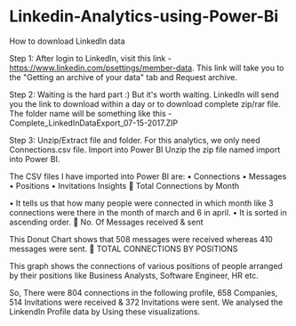 # Linkedin-Analytics-using-Power-Bi
How to download LinkedIn data

Step 1: After login to LinkedIn, visit this link - https://www.linkedin.com/psettings/member-data. This link will take you to the "Getting an archive of your data" tab and Request archive.

Step 2: Waiting is the hard part :) But it's worth waiting. LinkedIn will send you the link to download within a day or to download complete zip/rar file. The folder name will be something like this - Complete_LinkedInDataExport_07-15-2017.ZIP

Step 3: Unzip/Extract file and folder. For this analytics, we only need Connections.csv file.
Import into Power BI
Unzip the zip file named  import into Power BI.

The CSV files I have imported into Power BI are:
•	Connections
•	Messages
•	Positions
•	Invitations
Insights
	Total Connections by Month 

 
•	It tells us that how many people were connected in which month like 3 connections were there in the month of march and 6 in april.
•	It is sorted in ascending order.
	No. Of Messages received & sent
 
This Donut Chart shows that 508 messages were received whereas 410 messages were sent.
	TOTAL CONNECTIONS BY POSITIONS
 
This graph shows the connections of various positions of people arranged by their positions like Business Analysts, Software Engineer, HR etc. 

So, There were 804 connections in the following profile, 658 Companies, 514 Invitations were received & 372 Invitations were sent. We analysed the LinkendIn Profile data by Using these visualizations.
